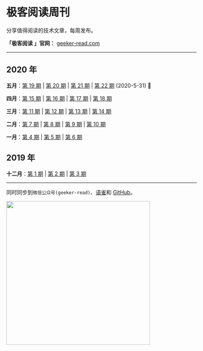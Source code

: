 # 极客阅读周刊

分享值得阅读的技术文章，每周发布。

**「极客阅读 」官网：** [geeker-read.com](https://geeker-read.com)

---

## 2020 年

**五月**：[第 19 期](https://github.com/geeker-read/weekly_issues/blob/master/docs/issue-19.md) | [第 20 期](https://github.com/geeker-read/weekly_issues/blob/master/docs/issue-20.md) | [第 21 期](https://github.com/geeker-read/weekly_issues/blob/master/docs/issue-21.md) | [第 22 期](https://github.com/geeker-read/weekly_issues/blob/master/docs/issue-22.md) (2020-5-31) 🐸

**四月**：[第 15 期](https://github.com/geeker-read/weekly_issues/blob/master/docs/issue-15.md) | [第 16 期](https://github.com/geeker-read/weekly_issues/blob/master/docs/issue-16.md) | [第 17 期](https://github.com/geeker-read/weekly_issues/blob/master/docs/issue-17.md) | [第 18 期](https://github.com/geeker-read/weekly_issues/blob/master/docs/issue-18.md)

**三月**：[第 11 期](https://github.com/geeker-read/weekly_issues/blob/master/docs/issue-11.md) | [第 12 期](https://github.com/geeker-read/weekly_issues/blob/master/docs/issue-12.md) | [第 13 期](https://github.com/geeker-read/weekly_issues/blob/master/docs/issue-13.md) | [第 14 期](https://github.com/geeker-read/weekly_issues/blob/master/docs/issue-14.md)

**二月**：[第 7 期](https://github.com/geeker-read/weekly_issues/blob/master/docs/issue-7.md) | [第 8 期](https://github.com/geeker-read/weekly_issues/blob/master/docs/issue-8.md) | [第 9 期](https://github.com/geeker-read/weekly_issues/blob/master/docs/issue-9.md) | [第 10 期](https://github.com/geeker-read/weekly_issues/blob/master/docs/issue-10.md)

**一月**：[第 4 期](https://github.com/geeker-read/weekly_issues/blob/master/docs/issue-4.md) | [第 5 期](https://github.com/geeker-read/weekly_issues/blob/master/docs/issue-5.md) | [第 6 期](https://github.com/geeker-read/weekly_issues/blob/master/docs/issue-6.md)

## 2019 年

**十二月**：[第 1 期](https://github.com/geeker-read/weekly_issues/blob/master/docs/issue-1.md) | [第 2 期](https://github.com/geeker-read/weekly_issues/blob/master/docs/issue-2.md) | [第 3 期](https://github.com/geeker-read/weekly_issues/blob/master/docs/issue-3.md)

---

同时同步到`微信公众号(geeker-read)`、[语雀](https://www.yuque.com/books/share/8cc684ae-4d87-483b-82e5-5128e32d4cef?#)和 [GitHub](https://github.com/geeker-read/weekly_issues)。

<img src="https://geeker-cdn.devhub.top/assets/geeker-read-wx-qr-code-v2.png" width="380">
